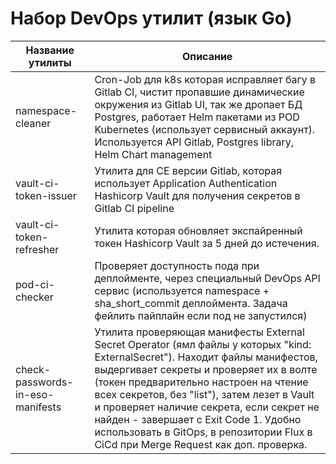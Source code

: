 # Набор DevOps утилит (язык Go)



| Название утилиты         | Описание                                                                                                                                                                                                                                                                          |
| ------------------------ | --------------------------------------------------------------------------------------------------------------------------------------------------------------------------------------------------------------------------------------------------------------------------------- |
| namespace-cleaner        | Cron-Job для k8s которая исправляет багу в Gitlab CI, чистит пропавшие динамические окружения из Gitlab UI, так же дропает БД Postgres, работает Helm пакетами из POD Kubernetes (использует сервисный аккаунт). Используется API Gitlab, Postgres library, Helm Chart management |
| vault-ci-token-issuer    | Утилита для CE версии Gitlab, которая использует Application Authentication Hashicorp Vault для получения секретов в Gitlab CI pipeline                                                                                                                                           |
| vault-ci-token-refresher | Утилита которая обновляет экспайренный токен Hashicorp Vault за 5 дней до истечения.                                                                                                                                                                                              |
| pod-ci-checker           | Проверяет доступность пода при деплойменте, через специальный DevOps API сервис  (используется namespace + sha_short_commit деплоймента. Задача фейлить пайплайн если под не запустился)                                                                                          |
| check-passwords-in-eso-manifests | Утилита проверяющая манифесты External Secret Operator (ямл файлы у которых "kind: ExternalSecret"). Находит файлы манифестов, выдергивает секреты и проверяет их в волте (токен предварительно настроен на чтение всех секретов, без "list"), затем лезет в Vault и проверяет наличие секрета, если секрет не найден - завершает с Exit Code 1. Удобно использовать в GitOps, в репозитории Flux в CiCd при Merge Request как доп. проверка. |
